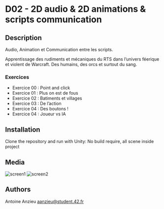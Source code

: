 # D02 - 2D audio & 2D animations & scripts communication

## Description

Audio, Animation et Communication entre les scripts.

Apprentissage des rudiments et mécaniques du RTS dans l’univers féerique et violent de Warcraft. Des humains, des orcs et surtout du sang.

### Exercices

- Exercice 00 : Point and click
- Exercice 01 : Plus on est de fous 
- Exercice 02 : Batiments et villages
- Exercice 03 : De l’action
- Exercice 04 : Des boutons ! 
- Exercice 04 : Joueur vs IA

## Installation

Clone the repository and run with Unity:
No build require, all scene inside project

## Media

![screen1](ScreeShot/screen1.png)
![screen2](ScreeShot/screen2.png)

## Authors

Antoine Anzieu
aanzieu@student.42.fr